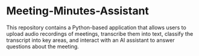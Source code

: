 # Meeting-Minutes-Assistant
This repository contains a Python-based application that allows users to upload audio recordings of meetings, transcribe them into text, classify the transcript into key areas, and interact with an AI assistant to answer questions about the meeting.
